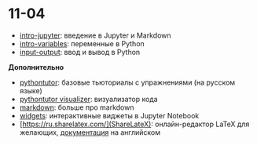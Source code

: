 # 11-04

* [intro-jupyter](https://nbviewer.jupyter.org/github/allatambov/py-dat19-ap/blob/master/11-04/intro-jupyter.ipynb): введение в Jupyter и Markdown
* [intro-variables](https://nbviewer.jupyter.org/github/allatambov/py-dat19-ap/blob/master/11-04/intro-variables.ipynb): переменные в Python
* [input-output](https://nbviewer.jupyter.org/github/allatambov/py-dat19-ap/blob/master/11-04/input-output.ipynb): ввод и вывод в Python

**Дополнительно**

* [pythontutor](http://pythontutor.ru): базовые тьюториалы с упражнениями (на русском языке)
* [pythontutor visualizer](http://pythontutor.ru/visualizer/): визуализатор кода
* [markdown](https://www.ibm.com/support/knowledgecenter/SSQNUZ_current/com.ibm.icpdata.doc/dsx/markd-jupyter.html): больше про markdown
* [widgets](https://ipywidgets.readthedocs.io/en/stable/examples/Widget%20Basics.html): интерактивные виджеты в Jupyter Notebook
* [https://ru.sharelatex.com/](ShareLateX): онлайн-редактор LaTeX для желающих, [документация](https://www.overleaf.com/learn) на английском 
